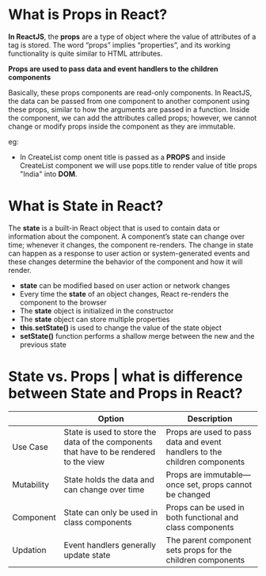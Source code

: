 # What is Props in React?

**In ReactJS**, the **props** are a type of object where the value of attributes of a tag is stored.
The word “props” implies “properties”, and its working functionality is quite similar to
HTML attributes.

**Props are used to pass data and event handlers to the children components**

Basically, these props components are read-only components. In ReactJS, the data can be
passed from one component to another component using these props, similar to how the
arguments are passed in a function. Inside the component, we can add the attributes called
props; however, we cannot change or modify props inside the component as they are immutable.

eg: <CreateList title="India" />

  + In CreateList comp onent title is passed as a **PROPS** and inside CreateList component we
  will use pops.title to render value of title props "India" into **DOM**.



# What is State in React?

The **state** is a built-in React object that is used to contain data or information about the
component. A component’s state can change over time; whenever it changes, the component re-renders. The change in state can happen as a response to user action or system-generated events and these changes determine the behavior of the component and how it will render.

- **state** can be modified based on user action or network changes
- Every time the **state** of an object changes, React re-renders the component to the browser
- The **state** object is initialized in the constructor
- The **state** object can store multiple properties
- **this.setState()** is used to change the value of the state object
- **setState()** function performs a shallow merge between the new and the previous state


# State vs. Props | what is difference between State and Props in React?

|                  | Option | Description |
| ---------------  | ------ | ----------- |
| Use Case         | State is used to store the data of the components that have to be rendered to the view | Props are used to pass data and event handlers to the children components |
| Mutability       | State holds the data and can change over time | Props are immutable—once set, props cannot be changed |
| Component        | State can only be used in class components | Props can be used in both functional and class components |
| Updation         | Event handlers generally update state | The parent component sets props for the children components |

